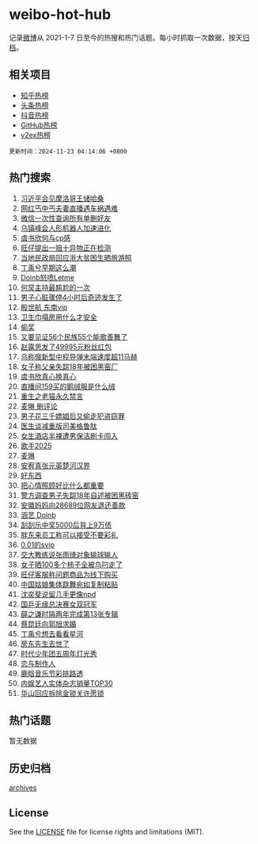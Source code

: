 # weibo-hot-hub

记录[微博](https://www.weibo.com)从 2021-1-7 日至今的热搜和热门话题。每小时抓取一次数据，按天[归档](archives)。

## 相关项目

- [知乎热榜](https://github.com/lonnyzhang423/zhihu-hot-hub)
- [头条热榜](https://github.com/lonnyzhang423/toutiao-hot-hub)
- [抖音热榜](https://github.com/lonnyzhang423/douyin-hot-hub)
- [GitHub热榜](https://github.com/lonnyzhang423/github-hot-hub)
- [v2ex热榜](https://github.com/lonnyzhang423/v2ex-hot-hub)


`更新时间：2024-11-23 04:14:06 +0800`

## 热门搜索

1. [习近平会见摩洛哥王储哈桑](https://m.weibo.cn/search?containerid=100103type%3D1%26t%3D10%26q%3D%23%E4%B9%A0%E8%BF%91%E5%B9%B3%E4%BC%9A%E8%A7%81%E6%91%A9%E6%B4%9B%E5%93%A5%E7%8E%8B%E5%82%A8%E5%93%88%E6%A1%91%23&stream_entry_id=51&isnewpage=1&extparam=seat%3D1%26stream_entry_id%3D51%26c_type%3D51%26pos%3D0%26cate%3D10103%26q%3D%2523%25E4%25B9%25A0%25E8%25BF%2591%25E5%25B9%25B3%25E4%25BC%259A%25E8%25A7%2581%25E6%2591%25A9%25E6%25B4%259B%25E5%2593%25A5%25E7%258E%258B%25E5%2582%25A8%25E5%2593%2588%25E6%25A1%2591%2523%26dgr%3D0%26filter_type%3Drealtimehot%26display_time%3D1732306444%26pre_seqid%3D17323064449560905379109)
1. [网红丐中丐夫妻直播遇车祸遇难](https://m.weibo.cn/search?containerid=100103type%3D1%26t%3D10%26q%3D%23%E7%BD%91%E7%BA%A2%E4%B8%90%E4%B8%AD%E4%B8%90%E5%A4%AB%E5%A6%BB%E7%9B%B4%E6%92%AD%E9%81%87%E8%BD%A6%E7%A5%B8%E9%81%87%E9%9A%BE%23&stream_entry_id=31&isnewpage=1&extparam=seat%3D1%26stream_entry_id%3D31%26pos%3D0%26q%3D%2523%25E7%25BD%2591%25E7%25BA%25A2%25E4%25B8%2590%25E4%25B8%25AD%25E4%25B8%2590%25E5%25A4%25AB%25E5%25A6%25BB%25E7%259B%25B4%25E6%2592%25AD%25E9%2581%2587%25E8%25BD%25A6%25E7%25A5%25B8%25E9%2581%2587%25E9%259A%25BE%2523%26dgr%3D0%26filter_type%3Drealtimehot%26c_type%3D31%26realpos%3D1%26flag%3D1%26lcate%3D5001%26cate%3D5001%26band_rank%3D1%26display_time%3D1732306444%26pre_seqid%3D17323064449560905379109)
1. [微信一次性查询所有单删好友](https://m.weibo.cn/search?containerid=100103type%3D1%26t%3D10%26q%3D%23%E5%BE%AE%E4%BF%A1%E4%B8%80%E6%AC%A1%E6%80%A7%E6%9F%A5%E8%AF%A2%E6%89%80%E6%9C%89%E5%8D%95%E5%88%A0%E5%A5%BD%E5%8F%8B%23&stream_entry_id=31&isnewpage=1&extparam=seat%3D1%26stream_entry_id%3D31%26pos%3D1%26q%3D%2523%25E5%25BE%25AE%25E4%25BF%25A1%25E4%25B8%2580%25E6%25AC%25A1%25E6%2580%25A7%25E6%259F%25A5%25E8%25AF%25A2%25E6%2589%2580%25E6%259C%2589%25E5%258D%2595%25E5%2588%25A0%25E5%25A5%25BD%25E5%258F%258B%2523%26dgr%3D0%26filter_type%3Drealtimehot%26c_type%3D31%26realpos%3D2%26flag%3D2%26lcate%3D5001%26cate%3D5001%26band_rank%3D2%26display_time%3D1732306444%26pre_seqid%3D17323064449560905379109)
1. [乌镇峰会人形机器人加速进化](https://m.weibo.cn/search?containerid=100103type%3D1%26t%3D10%26q%3D%23%E4%B9%8C%E9%95%87%E5%B3%B0%E4%BC%9A%E4%BA%BA%E5%BD%A2%E6%9C%BA%E5%99%A8%E4%BA%BA%E5%8A%A0%E9%80%9F%E8%BF%9B%E5%8C%96%23&stream_entry_id=31&isnewpage=1&extparam=seat%3D1%26stream_entry_id%3D31%26pos%3D2%26q%3D%2523%25E4%25B9%258C%25E9%2595%2587%25E5%25B3%25B0%25E4%25BC%259A%25E4%25BA%25BA%25E5%25BD%25A2%25E6%259C%25BA%25E5%2599%25A8%25E4%25BA%25BA%25E5%258A%25A0%25E9%2580%259F%25E8%25BF%259B%25E5%258C%2596%2523%26dgr%3D0%26filter_type%3Drealtimehot%26c_type%3D31%26realpos%3D3%26flag%3D0%26lcate%3D5001%26cate%3D5001%26band_rank%3D3%26display_time%3D1732306444%26pre_seqid%3D17323064449560905379109)
1. [虞书欣何与cp感](https://m.weibo.cn/search?containerid=100103type%3D1%26t%3D10%26q%3D%23%E8%99%9E%E4%B9%A6%E6%AC%A3%E4%BD%95%E4%B8%8Ecp%E6%84%9F%23&stream_entry_id=31&isnewpage=1&extparam=seat%3D1%26stream_entry_id%3D31%26pos%3D3%26q%3D%2523%25E8%2599%259E%25E4%25B9%25A6%25E6%25AC%25A3%25E4%25BD%2595%25E4%25B8%258Ecp%25E6%2584%259F%2523%26dgr%3D0%26filter_type%3Drealtimehot%26c_type%3D31%26realpos%3D4%26flag%3D0%26lcate%3D5001%26cate%3D5001%26band_rank%3D4%26display_time%3D1732306444%26pre_seqid%3D17323064449560905379109)
1. [旺仔提出一赔十异物正在检测](https://m.weibo.cn/search?containerid=100103type%3D1%26t%3D10%26q%3D%23%E6%97%BA%E4%BB%94%E6%8F%90%E5%87%BA%E4%B8%80%E8%B5%94%E5%8D%81%E5%BC%82%E7%89%A9%E6%AD%A3%E5%9C%A8%E6%A3%80%E6%B5%8B%23&stream_entry_id=31&isnewpage=1&extparam=seat%3D1%26stream_entry_id%3D31%26pos%3D4%26q%3D%2523%25E6%2597%25BA%25E4%25BB%2594%25E6%258F%2590%25E5%2587%25BA%25E4%25B8%2580%25E8%25B5%2594%25E5%258D%2581%25E5%25BC%2582%25E7%2589%25A9%25E6%25AD%25A3%25E5%259C%25A8%25E6%25A3%2580%25E6%25B5%258B%2523%26dgr%3D0%26filter_type%3Drealtimehot%26c_type%3D31%26realpos%3D5%26flag%3D0%26lcate%3D5001%26cate%3D5001%26band_rank%3D5%26display_time%3D1732306444%26pre_seqid%3D17323064449560905379109)
1. [当地民政局回应浙大贫困生晒旅游照](https://m.weibo.cn/search?containerid=100103type%3D1%26t%3D10%26q%3D%23%E5%BD%93%E5%9C%B0%E6%B0%91%E6%94%BF%E5%B1%80%E5%9B%9E%E5%BA%94%E6%B5%99%E5%A4%A7%E8%B4%AB%E5%9B%B0%E7%94%9F%E6%99%92%E6%97%85%E6%B8%B8%E7%85%A7%23&stream_entry_id=31&isnewpage=1&extparam=seat%3D1%26stream_entry_id%3D31%26pos%3D5%26q%3D%2523%25E5%25BD%2593%25E5%259C%25B0%25E6%25B0%2591%25E6%2594%25BF%25E5%25B1%2580%25E5%259B%259E%25E5%25BA%2594%25E6%25B5%2599%25E5%25A4%25A7%25E8%25B4%25AB%25E5%259B%25B0%25E7%2594%259F%25E6%2599%2592%25E6%2597%2585%25E6%25B8%25B8%25E7%2585%25A7%2523%26dgr%3D0%26filter_type%3Drealtimehot%26c_type%3D31%26realpos%3D6%26flag%3D0%26lcate%3D5001%26cate%3D5001%26band_rank%3D6%26display_time%3D1732306444%26pre_seqid%3D17323064449560905379109)
1. [丁禹兮早期这么潮](https://m.weibo.cn/search?containerid=100103type%3D1%26t%3D10%26q%3D%E4%B8%81%E7%A6%B9%E5%85%AE%E6%97%A9%E6%9C%9F%E8%BF%99%E4%B9%88%E6%BD%AE&stream_entry_id=31&isnewpage=1&extparam=seat%3D1%26stream_entry_id%3D31%26pos%3D6%26q%3D%25E4%25B8%2581%25E7%25A6%25B9%25E5%2585%25AE%25E6%2597%25A9%25E6%259C%259F%25E8%25BF%2599%25E4%25B9%2588%25E6%25BD%25AE%26dgr%3D0%26filter_type%3Drealtimehot%26c_type%3D31%26realpos%3D7%26flag%3D0%26lcate%3D5001%26cate%3D5001%26band_rank%3D7%26display_time%3D1732306444%26pre_seqid%3D17323064449560905379109)
1. [Doinb怒喷Letme](https://m.weibo.cn/search?containerid=100103type%3D1%26t%3D10%26q%3D%23Doinb%E6%80%92%E5%96%B7Letme%23&stream_entry_id=31&isnewpage=1&extparam=seat%3D1%26stream_entry_id%3D31%26pos%3D7%26q%3D%2523Doinb%25E6%2580%2592%25E5%2596%25B7Letme%2523%26dgr%3D0%26filter_type%3Drealtimehot%26c_type%3D31%26realpos%3D8%26flag%3D0%26lcate%3D5001%26cate%3D5001%26band_rank%3D8%26display_time%3D1732306444%26pre_seqid%3D17323064449560905379109)
1. [何炅主持最尴尬的一次](https://m.weibo.cn/search?containerid=100103type%3D1%26t%3D10%26q%3D%E4%BD%95%E7%82%85%E4%B8%BB%E6%8C%81%E6%9C%80%E5%B0%B4%E5%B0%AC%E7%9A%84%E4%B8%80%E6%AC%A1&stream_entry_id=31&isnewpage=1&extparam=seat%3D1%26stream_entry_id%3D31%26pos%3D8%26q%3D%25E4%25BD%2595%25E7%2582%2585%25E4%25B8%25BB%25E6%258C%2581%25E6%259C%2580%25E5%25B0%25B4%25E5%25B0%25AC%25E7%259A%2584%25E4%25B8%2580%25E6%25AC%25A1%26dgr%3D0%26filter_type%3Drealtimehot%26c_type%3D31%26realpos%3D9%26flag%3D2%26lcate%3D5001%26cate%3D5001%26band_rank%3D9%26display_time%3D1732306444%26pre_seqid%3D17323064449560905379109)
1. [男子心脏骤停4小时后奇迹发生了](https://m.weibo.cn/search?containerid=100103type%3D1%26t%3D10%26q%3D%23%E7%94%B7%E5%AD%90%E5%BF%83%E8%84%8F%E9%AA%A4%E5%81%9C4%E5%B0%8F%E6%97%B6%E5%90%8E%E5%A5%87%E8%BF%B9%E5%8F%91%E7%94%9F%E4%BA%86%23&stream_entry_id=31&isnewpage=1&extparam=seat%3D1%26stream_entry_id%3D31%26pos%3D9%26q%3D%2523%25E7%2594%25B7%25E5%25AD%2590%25E5%25BF%2583%25E8%2584%258F%25E9%25AA%25A4%25E5%2581%259C4%25E5%25B0%258F%25E6%2597%25B6%25E5%2590%258E%25E5%25A5%2587%25E8%25BF%25B9%25E5%258F%2591%25E7%2594%259F%25E4%25BA%2586%2523%26dgr%3D0%26filter_type%3Drealtimehot%26c_type%3D31%26realpos%3D10%26flag%3D0%26lcate%3D5001%26cate%3D5001%26band_rank%3D10%26display_time%3D1732306444%26pre_seqid%3D17323064449560905379109)
1. [殷世航 东南vip](https://m.weibo.cn/search?containerid=100103type%3D1%26t%3D10%26q%3D%E6%AE%B7%E4%B8%96%E8%88%AA+%E4%B8%9C%E5%8D%97vip&stream_entry_id=31&isnewpage=1&extparam=seat%3D1%26stream_entry_id%3D31%26pos%3D10%26q%3D%25E6%25AE%25B7%25E4%25B8%2596%25E8%2588%25AA%2520%25E4%25B8%259C%25E5%258D%2597vip%26dgr%3D0%26filter_type%3Drealtimehot%26c_type%3D31%26realpos%3D11%26flag%3D2%26lcate%3D5001%26cate%3D5001%26band_rank%3D11%26display_time%3D1732306444%26pre_seqid%3D17323064449560905379109)
1. [卫生巾塌房用什么才安全](https://m.weibo.cn/search?containerid=100103type%3D1%26t%3D10%26q%3D%23%E5%8D%AB%E7%94%9F%E5%B7%BE%E5%A1%8C%E6%88%BF%E7%94%A8%E4%BB%80%E4%B9%88%E6%89%8D%E5%AE%89%E5%85%A8%23&stream_entry_id=31&isnewpage=1&extparam=seat%3D1%26stream_entry_id%3D31%26pos%3D11%26q%3D%2523%25E5%258D%25AB%25E7%2594%259F%25E5%25B7%25BE%25E5%25A1%258C%25E6%2588%25BF%25E7%2594%25A8%25E4%25BB%2580%25E4%25B9%2588%25E6%2589%258D%25E5%25AE%2589%25E5%2585%25A8%2523%26dgr%3D0%26filter_type%3Drealtimehot%26c_type%3D31%26realpos%3D12%26flag%3D0%26lcate%3D5001%26cate%3D5001%26band_rank%3D12%26display_time%3D1732306444%26pre_seqid%3D17323064449560905379109)
1. [偷奖](https://m.weibo.cn/search?containerid=100103type%3D1%26t%3D10%26q%3D%E5%81%B7%E5%A5%96&stream_entry_id=31&isnewpage=1&extparam=seat%3D1%26stream_entry_id%3D31%26pos%3D12%26q%3D%25E5%2581%25B7%25E5%25A5%2596%26dgr%3D0%26filter_type%3Drealtimehot%26c_type%3D31%26realpos%3D13%26flag%3D2%26lcate%3D5001%26cate%3D5001%26band_rank%3D13%26display_time%3D1732306444%26pre_seqid%3D17323064449560905379109)
1. [又要见证56个民族55个能歌善舞了](https://m.weibo.cn/search?containerid=100103type%3D1%26t%3D10%26q%3D%E5%8F%88%E8%A6%81%E8%A7%81%E8%AF%8156%E4%B8%AA%E6%B0%91%E6%97%8F55%E4%B8%AA%E8%83%BD%E6%AD%8C%E5%96%84%E8%88%9E%E4%BA%86&stream_entry_id=31&isnewpage=1&extparam=seat%3D1%26stream_entry_id%3D31%26pos%3D13%26q%3D%25E5%258F%2588%25E8%25A6%2581%25E8%25A7%2581%25E8%25AF%258156%25E4%25B8%25AA%25E6%25B0%2591%25E6%2597%258F55%25E4%25B8%25AA%25E8%2583%25BD%25E6%25AD%258C%25E5%2596%2584%25E8%2588%259E%25E4%25BA%2586%26dgr%3D0%26filter_type%3Drealtimehot%26c_type%3D31%26realpos%3D14%26flag%3D1%26lcate%3D5001%26cate%3D5001%26band_rank%3D14%26display_time%3D1732306444%26pre_seqid%3D17323064449560905379109)
1. [赵露思发了49995元粉丝红包](https://m.weibo.cn/search?containerid=100103type%3D1%26t%3D10%26q%3D%23%E8%B5%B5%E9%9C%B2%E6%80%9D%E5%8F%91%E4%BA%8649995%E5%85%83%E7%B2%89%E4%B8%9D%E7%BA%A2%E5%8C%85%23&stream_entry_id=31&isnewpage=1&extparam=seat%3D1%26stream_entry_id%3D31%26pos%3D14%26q%3D%2523%25E8%25B5%25B5%25E9%259C%25B2%25E6%2580%259D%25E5%258F%2591%25E4%25BA%258649995%25E5%2585%2583%25E7%25B2%2589%25E4%25B8%259D%25E7%25BA%25A2%25E5%258C%2585%2523%26dgr%3D0%26filter_type%3Drealtimehot%26c_type%3D31%26realpos%3D15%26flag%3D2%26lcate%3D5001%26cate%3D5001%26band_rank%3D15%26display_time%3D1732306444%26pre_seqid%3D17323064449560905379109)
1. [乌称俄新型中程导弹末端速度超11马赫](https://m.weibo.cn/search?containerid=100103type%3D1%26t%3D10%26q%3D%23%E4%B9%8C%E7%A7%B0%E4%BF%84%E6%96%B0%E5%9E%8B%E4%B8%AD%E7%A8%8B%E5%AF%BC%E5%BC%B9%E6%9C%AB%E7%AB%AF%E9%80%9F%E5%BA%A6%E8%B6%8511%E9%A9%AC%E8%B5%AB%23&stream_entry_id=31&isnewpage=1&extparam=seat%3D1%26stream_entry_id%3D31%26pos%3D15%26q%3D%2523%25E4%25B9%258C%25E7%25A7%25B0%25E4%25BF%2584%25E6%2596%25B0%25E5%259E%258B%25E4%25B8%25AD%25E7%25A8%258B%25E5%25AF%25BC%25E5%25BC%25B9%25E6%259C%25AB%25E7%25AB%25AF%25E9%2580%259F%25E5%25BA%25A6%25E8%25B6%258511%25E9%25A9%25AC%25E8%25B5%25AB%2523%26dgr%3D0%26filter_type%3Drealtimehot%26c_type%3D31%26realpos%3D16%26flag%3D0%26lcate%3D5001%26cate%3D5001%26band_rank%3D16%26display_time%3D1732306444%26pre_seqid%3D17323064449560905379109)
1. [女子称父亲失踪18年被困黑窑厂](https://m.weibo.cn/search?containerid=100103type%3D1%26t%3D10%26q%3D%23%E5%A5%B3%E5%AD%90%E7%A7%B0%E7%88%B6%E4%BA%B2%E5%A4%B1%E8%B8%AA18%E5%B9%B4%E8%A2%AB%E5%9B%B0%E9%BB%91%E7%AA%91%E5%8E%82%23&stream_entry_id=31&isnewpage=1&extparam=seat%3D1%26stream_entry_id%3D31%26pos%3D16%26q%3D%2523%25E5%25A5%25B3%25E5%25AD%2590%25E7%25A7%25B0%25E7%2588%25B6%25E4%25BA%25B2%25E5%25A4%25B1%25E8%25B8%25AA18%25E5%25B9%25B4%25E8%25A2%25AB%25E5%259B%25B0%25E9%25BB%2591%25E7%25AA%2591%25E5%258E%2582%2523%26dgr%3D0%26filter_type%3Drealtimehot%26c_type%3D31%26realpos%3D17%26flag%3D1%26lcate%3D5001%26cate%3D5001%26band_rank%3D17%26display_time%3D1732306444%26pre_seqid%3D17323064449560905379109)
1. [虞书欣真心换真心](https://m.weibo.cn/search?containerid=100103type%3D1%26t%3D10%26q%3D%23%E8%99%9E%E4%B9%A6%E6%AC%A3%E7%9C%9F%E5%BF%83%E6%8D%A2%E7%9C%9F%E5%BF%83%23&stream_entry_id=31&isnewpage=1&extparam=seat%3D1%26stream_entry_id%3D31%26pos%3D17%26q%3D%2523%25E8%2599%259E%25E4%25B9%25A6%25E6%25AC%25A3%25E7%259C%259F%25E5%25BF%2583%25E6%258D%25A2%25E7%259C%259F%25E5%25BF%2583%2523%26dgr%3D0%26filter_type%3Drealtimehot%26c_type%3D31%26realpos%3D18%26flag%3D0%26lcate%3D5001%26cate%3D5001%26band_rank%3D18%26display_time%3D1732306444%26pre_seqid%3D17323064449560905379109)
1. [直播间159买的鹅绒服是什么绒](https://m.weibo.cn/search?containerid=100103type%3D1%26t%3D10%26q%3D%23%E7%9B%B4%E6%92%AD%E9%97%B4159%E4%B9%B0%E7%9A%84%E9%B9%85%E7%BB%92%E6%9C%8D%E6%98%AF%E4%BB%80%E4%B9%88%E7%BB%92%23&stream_entry_id=31&isnewpage=1&extparam=seat%3D1%26stream_entry_id%3D31%26pos%3D18%26q%3D%2523%25E7%259B%25B4%25E6%2592%25AD%25E9%2597%25B4159%25E4%25B9%25B0%25E7%259A%2584%25E9%25B9%2585%25E7%25BB%2592%25E6%259C%258D%25E6%2598%25AF%25E4%25BB%2580%25E4%25B9%2588%25E7%25BB%2592%2523%26dgr%3D0%26filter_type%3Drealtimehot%26c_type%3D31%26realpos%3D19%26flag%3D0%26lcate%3D5001%26cate%3D5001%26band_rank%3D19%26display_time%3D1732306444%26pre_seqid%3D17323064449560905379109)
1. [重生之老猫永久禁言](https://m.weibo.cn/search?containerid=100103type%3D1%26t%3D10%26q%3D%23%E9%87%8D%E7%94%9F%E4%B9%8B%E8%80%81%E7%8C%AB%E6%B0%B8%E4%B9%85%E7%A6%81%E8%A8%80%23&stream_entry_id=31&isnewpage=1&extparam=seat%3D1%26stream_entry_id%3D31%26pos%3D19%26q%3D%2523%25E9%2587%258D%25E7%2594%259F%25E4%25B9%258B%25E8%2580%2581%25E7%258C%25AB%25E6%25B0%25B8%25E4%25B9%2585%25E7%25A6%2581%25E8%25A8%2580%2523%26dgr%3D0%26filter_type%3Drealtimehot%26c_type%3D31%26realpos%3D20%26flag%3D1%26lcate%3D5001%26cate%3D5001%26band_rank%3D20%26display_time%3D1732306444%26pre_seqid%3D17323064449560905379109)
1. [麦琳 删评论](https://m.weibo.cn/search?containerid=100103type%3D1%26t%3D10%26q%3D%E9%BA%A6%E7%90%B3+%E5%88%A0%E8%AF%84%E8%AE%BA&stream_entry_id=31&isnewpage=1&extparam=seat%3D1%26stream_entry_id%3D31%26pos%3D20%26q%3D%25E9%25BA%25A6%25E7%2590%25B3%2520%25E5%2588%25A0%25E8%25AF%2584%25E8%25AE%25BA%26dgr%3D0%26filter_type%3Drealtimehot%26c_type%3D31%26realpos%3D21%26flag%3D0%26lcate%3D5001%26cate%3D5001%26band_rank%3D21%26display_time%3D1732306444%26pre_seqid%3D17323064449560905379109)
1. [男子花三千嫖娼后又偷走犯盗窃罪](https://m.weibo.cn/search?containerid=100103type%3D1%26t%3D10%26q%3D%23%E7%94%B7%E5%AD%90%E8%8A%B1%E4%B8%89%E5%8D%83%E5%AB%96%E5%A8%BC%E5%90%8E%E5%8F%88%E5%81%B7%E8%B5%B0%E7%8A%AF%E7%9B%97%E7%AA%83%E7%BD%AA%23&stream_entry_id=31&isnewpage=1&extparam=seat%3D1%26stream_entry_id%3D31%26pos%3D21%26q%3D%2523%25E7%2594%25B7%25E5%25AD%2590%25E8%258A%25B1%25E4%25B8%2589%25E5%258D%2583%25E5%25AB%2596%25E5%25A8%25BC%25E5%2590%258E%25E5%258F%2588%25E5%2581%25B7%25E8%25B5%25B0%25E7%258A%25AF%25E7%259B%2597%25E7%25AA%2583%25E7%25BD%25AA%2523%26dgr%3D0%26filter_type%3Drealtimehot%26c_type%3D31%26realpos%3D22%26flag%3D0%26lcate%3D5001%26cate%3D5001%26band_rank%3D22%26display_time%3D1732306444%26pre_seqid%3D17323064449560905379109)
1. [医生谈减重版司美格鲁肽](https://m.weibo.cn/search?containerid=100103type%3D1%26t%3D10%26q%3D%23%E5%8C%BB%E7%94%9F%E8%B0%88%E5%87%8F%E9%87%8D%E7%89%88%E5%8F%B8%E7%BE%8E%E6%A0%BC%E9%B2%81%E8%82%BD%23&stream_entry_id=31&isnewpage=1&extparam=seat%3D1%26stream_entry_id%3D31%26pos%3D22%26q%3D%2523%25E5%258C%25BB%25E7%2594%259F%25E8%25B0%2588%25E5%2587%258F%25E9%2587%258D%25E7%2589%2588%25E5%258F%25B8%25E7%25BE%258E%25E6%25A0%25BC%25E9%25B2%2581%25E8%2582%25BD%2523%26dgr%3D0%26filter_type%3Drealtimehot%26c_type%3D31%26realpos%3D23%26flag%3D0%26lcate%3D5001%26cate%3D5001%26band_rank%3D23%26display_time%3D1732306444%26pre_seqid%3D17323064449560905379109)
1. [女生酒店半裸遭男保洁刷卡闯入](https://m.weibo.cn/search?containerid=100103type%3D1%26t%3D10%26q%3D%23%E5%A5%B3%E7%94%9F%E9%85%92%E5%BA%97%E5%8D%8A%E8%A3%B8%E9%81%AD%E7%94%B7%E4%BF%9D%E6%B4%81%E5%88%B7%E5%8D%A1%E9%97%AF%E5%85%A5%23&stream_entry_id=31&isnewpage=1&extparam=seat%3D1%26stream_entry_id%3D31%26pos%3D23%26q%3D%2523%25E5%25A5%25B3%25E7%2594%259F%25E9%2585%2592%25E5%25BA%2597%25E5%258D%258A%25E8%25A3%25B8%25E9%2581%25AD%25E7%2594%25B7%25E4%25BF%259D%25E6%25B4%2581%25E5%2588%25B7%25E5%258D%25A1%25E9%2597%25AF%25E5%2585%25A5%2523%26dgr%3D0%26filter_type%3Drealtimehot%26c_type%3D31%26realpos%3D24%26flag%3D0%26lcate%3D5001%26cate%3D5001%26band_rank%3D24%26display_time%3D1732306444%26pre_seqid%3D17323064449560905379109)
1. [歌手2025](https://m.weibo.cn/search?containerid=100103type%3D1%26t%3D10%26q%3D%E6%AD%8C%E6%89%8B2025&stream_entry_id=31&isnewpage=1&extparam=seat%3D1%26stream_entry_id%3D31%26pos%3D24%26q%3D%25E6%25AD%258C%25E6%2589%258B2025%26dgr%3D0%26filter_type%3Drealtimehot%26c_type%3D31%26realpos%3D25%26flag%3D0%26lcate%3D5001%26cate%3D5001%26band_rank%3D25%26display_time%3D1732306444%26pre_seqid%3D17323064449560905379109)
1. [麦琳](https://m.weibo.cn/search?containerid=100103type%3D1%26t%3D10%26q%3D%E9%BA%A6%E7%90%B3&stream_entry_id=31&isnewpage=1&extparam=seat%3D1%26stream_entry_id%3D31%26pos%3D25%26q%3D%25E9%25BA%25A6%25E7%2590%25B3%26dgr%3D0%26filter_type%3Drealtimehot%26c_type%3D31%26realpos%3D26%26flag%3D0%26lcate%3D5001%26cate%3D5001%26band_rank%3D26%26display_time%3D1732306444%26pre_seqid%3D17323064449560905379109)
1. [安宥真张元英楚河汉界](https://m.weibo.cn/search?containerid=100103type%3D1%26t%3D10%26q%3D%23%E5%AE%89%E5%AE%A5%E7%9C%9F%E5%BC%A0%E5%85%83%E8%8B%B1%E6%A5%9A%E6%B2%B3%E6%B1%89%E7%95%8C%23&stream_entry_id=31&isnewpage=1&extparam=seat%3D1%26stream_entry_id%3D31%26pos%3D26%26q%3D%2523%25E5%25AE%2589%25E5%25AE%25A5%25E7%259C%259F%25E5%25BC%25A0%25E5%2585%2583%25E8%258B%25B1%25E6%25A5%259A%25E6%25B2%25B3%25E6%25B1%2589%25E7%2595%258C%2523%26dgr%3D0%26filter_type%3Drealtimehot%26c_type%3D31%26realpos%3D27%26flag%3D0%26lcate%3D5001%26cate%3D5001%26band_rank%3D27%26display_time%3D1732306444%26pre_seqid%3D17323064449560905379109)
1. [好东西](https://m.weibo.cn/search?containerid=100103type%3D1%26t%3D10%26q%3D%E5%A5%BD%E4%B8%9C%E8%A5%BF&stream_entry_id=31&isnewpage=1&extparam=seat%3D1%26stream_entry_id%3D31%26pos%3D27%26q%3D%25E5%25A5%25BD%25E4%25B8%259C%25E8%25A5%25BF%26dgr%3D0%26filter_type%3Drealtimehot%26c_type%3D31%26realpos%3D28%26flag%3D0%26lcate%3D5001%26cate%3D5001%26band_rank%3D28%26display_time%3D1732306444%26pre_seqid%3D17323064449560905379109)
1. [把心情照顾好比什么都重要](https://m.weibo.cn/search?containerid=100103type%3D1%26t%3D10%26q%3D%23%E6%8A%8A%E5%BF%83%E6%83%85%E7%85%A7%E9%A1%BE%E5%A5%BD%E6%AF%94%E4%BB%80%E4%B9%88%E9%83%BD%E9%87%8D%E8%A6%81%23&stream_entry_id=31&isnewpage=1&extparam=seat%3D1%26stream_entry_id%3D31%26pos%3D28%26q%3D%2523%25E6%258A%258A%25E5%25BF%2583%25E6%2583%2585%25E7%2585%25A7%25E9%25A1%25BE%25E5%25A5%25BD%25E6%25AF%2594%25E4%25BB%2580%25E4%25B9%2588%25E9%2583%25BD%25E9%2587%258D%25E8%25A6%2581%2523%26dgr%3D0%26filter_type%3Drealtimehot%26c_type%3D31%26realpos%3D29%26flag%3D0%26lcate%3D5001%26cate%3D5001%26band_rank%3D29%26display_time%3D1732306444%26pre_seqid%3D17323064449560905379109)
1. [警方调查男子失踪18年自述被困黑砖窑](https://m.weibo.cn/search?containerid=100103type%3D1%26t%3D10%26q%3D%23%E8%AD%A6%E6%96%B9%E8%B0%83%E6%9F%A5%E7%94%B7%E5%AD%90%E5%A4%B1%E8%B8%AA18%E5%B9%B4%E8%87%AA%E8%BF%B0%E8%A2%AB%E5%9B%B0%E9%BB%91%E7%A0%96%E7%AA%91%23&stream_entry_id=31&isnewpage=1&extparam=seat%3D1%26stream_entry_id%3D31%26pos%3D29%26q%3D%2523%25E8%25AD%25A6%25E6%2596%25B9%25E8%25B0%2583%25E6%259F%25A5%25E7%2594%25B7%25E5%25AD%2590%25E5%25A4%25B1%25E8%25B8%25AA18%25E5%25B9%25B4%25E8%2587%25AA%25E8%25BF%25B0%25E8%25A2%25AB%25E5%259B%25B0%25E9%25BB%2591%25E7%25A0%2596%25E7%25AA%2591%2523%26dgr%3D0%26filter_type%3Drealtimehot%26c_type%3D31%26realpos%3D30%26flag%3D1%26lcate%3D5001%26cate%3D5001%26band_rank%3D30%26display_time%3D1732306444%26pre_seqid%3D17323064449560905379109)
1. [安徽妈妈向28689位网友退还善款](https://m.weibo.cn/search?containerid=100103type%3D1%26t%3D10%26q%3D%23%E5%AE%89%E5%BE%BD%E5%A6%88%E5%A6%88%E5%90%9128689%E4%BD%8D%E7%BD%91%E5%8F%8B%E9%80%80%E8%BF%98%E5%96%84%E6%AC%BE%23&stream_entry_id=31&isnewpage=1&extparam=seat%3D1%26stream_entry_id%3D31%26pos%3D30%26q%3D%2523%25E5%25AE%2589%25E5%25BE%25BD%25E5%25A6%2588%25E5%25A6%2588%25E5%2590%259128689%25E4%25BD%258D%25E7%25BD%2591%25E5%258F%258B%25E9%2580%2580%25E8%25BF%2598%25E5%2596%2584%25E6%25AC%25BE%2523%26dgr%3D0%26filter_type%3Drealtimehot%26c_type%3D31%26realpos%3D31%26flag%3D0%26lcate%3D5001%26cate%3D5001%26band_rank%3D31%26display_time%3D1732306444%26pre_seqid%3D17323064449560905379109)
1. [涵艺 Doinb](https://m.weibo.cn/search?containerid=100103type%3D1%26t%3D10%26q%3D%E6%B6%B5%E8%89%BA+Doinb&stream_entry_id=31&isnewpage=1&extparam=seat%3D1%26stream_entry_id%3D31%26pos%3D31%26q%3D%25E6%25B6%25B5%25E8%2589%25BA%2520Doinb%26dgr%3D0%26filter_type%3Drealtimehot%26c_type%3D31%26realpos%3D32%26flag%3D0%26lcate%3D5001%26cate%3D5001%26band_rank%3D32%26display_time%3D1732306444%26pre_seqid%3D17323064449560905379109)
1. [刮刮乐中奖5000后背上9万债](https://m.weibo.cn/search?containerid=100103type%3D1%26t%3D10%26q%3D%23%E5%88%AE%E5%88%AE%E4%B9%90%E4%B8%AD%E5%A5%965000%E5%90%8E%E8%83%8C%E4%B8%8A9%E4%B8%87%E5%80%BA%23&stream_entry_id=31&isnewpage=1&extparam=seat%3D1%26stream_entry_id%3D31%26pos%3D32%26q%3D%2523%25E5%2588%25AE%25E5%2588%25AE%25E4%25B9%2590%25E4%25B8%25AD%25E5%25A5%25965000%25E5%2590%258E%25E8%2583%258C%25E4%25B8%258A9%25E4%25B8%2587%25E5%2580%25BA%2523%26dgr%3D0%26filter_type%3Drealtimehot%26c_type%3D31%26realpos%3D33%26flag%3D0%26lcate%3D5001%26cate%3D5001%26band_rank%3D33%26display_time%3D1732306444%26pre_seqid%3D17323064449560905379109)
1. [胖东来员工称可以接受不要彩礼](https://m.weibo.cn/search?containerid=100103type%3D1%26t%3D10%26q%3D%23%E8%83%96%E4%B8%9C%E6%9D%A5%E5%91%98%E5%B7%A5%E7%A7%B0%E5%8F%AF%E4%BB%A5%E6%8E%A5%E5%8F%97%E4%B8%8D%E8%A6%81%E5%BD%A9%E7%A4%BC%23&stream_entry_id=31&isnewpage=1&extparam=seat%3D1%26stream_entry_id%3D31%26pos%3D33%26q%3D%2523%25E8%2583%2596%25E4%25B8%259C%25E6%259D%25A5%25E5%2591%2598%25E5%25B7%25A5%25E7%25A7%25B0%25E5%258F%25AF%25E4%25BB%25A5%25E6%258E%25A5%25E5%258F%2597%25E4%25B8%258D%25E8%25A6%2581%25E5%25BD%25A9%25E7%25A4%25BC%2523%26dgr%3D0%26filter_type%3Drealtimehot%26c_type%3D31%26realpos%3D34%26flag%3D0%26lcate%3D5001%26cate%3D5001%26band_rank%3D34%26display_time%3D1732306444%26pre_seqid%3D17323064449560905379109)
1. [0.01的svip](https://m.weibo.cn/search?containerid=100103type%3D1%26t%3D10%26q%3D0.01%E7%9A%84svip&stream_entry_id=31&isnewpage=1&extparam=seat%3D1%26stream_entry_id%3D31%26pos%3D34%26q%3D0.01%25E7%259A%2584svip%26dgr%3D0%26filter_type%3Drealtimehot%26c_type%3D31%26realpos%3D35%26flag%3D0%26lcate%3D5001%26cate%3D5001%26band_rank%3D35%26display_time%3D1732306444%26pre_seqid%3D17323064449560905379109)
1. [交大教练说张雨绮对象输球输人](https://m.weibo.cn/search?containerid=100103type%3D1%26t%3D10%26q%3D%23%E4%BA%A4%E5%A4%A7%E6%95%99%E7%BB%83%E8%AF%B4%E5%BC%A0%E9%9B%A8%E7%BB%AE%E5%AF%B9%E8%B1%A1%E8%BE%93%E7%90%83%E8%BE%93%E4%BA%BA%23&stream_entry_id=31&isnewpage=1&extparam=seat%3D1%26stream_entry_id%3D31%26pos%3D35%26q%3D%2523%25E4%25BA%25A4%25E5%25A4%25A7%25E6%2595%2599%25E7%25BB%2583%25E8%25AF%25B4%25E5%25BC%25A0%25E9%259B%25A8%25E7%25BB%25AE%25E5%25AF%25B9%25E8%25B1%25A1%25E8%25BE%2593%25E7%2590%2583%25E8%25BE%2593%25E4%25BA%25BA%2523%26dgr%3D0%26filter_type%3Drealtimehot%26c_type%3D31%26realpos%3D36%26flag%3D1%26lcate%3D5001%26cate%3D5001%26band_rank%3D36%26display_time%3D1732306444%26pre_seqid%3D17323064449560905379109)
1. [女子晒100多个柿子全被鸟叼走了](https://m.weibo.cn/search?containerid=100103type%3D1%26t%3D10%26q%3D%23%E5%A5%B3%E5%AD%90%E6%99%92100%E5%A4%9A%E4%B8%AA%E6%9F%BF%E5%AD%90%E5%85%A8%E8%A2%AB%E9%B8%9F%E5%8F%BC%E8%B5%B0%E4%BA%86%23&stream_entry_id=31&isnewpage=1&extparam=seat%3D1%26stream_entry_id%3D31%26pos%3D36%26q%3D%2523%25E5%25A5%25B3%25E5%25AD%2590%25E6%2599%2592100%25E5%25A4%259A%25E4%25B8%25AA%25E6%259F%25BF%25E5%25AD%2590%25E5%2585%25A8%25E8%25A2%25AB%25E9%25B8%259F%25E5%258F%25BC%25E8%25B5%25B0%25E4%25BA%2586%2523%26dgr%3D0%26filter_type%3Drealtimehot%26c_type%3D31%26realpos%3D37%26flag%3D0%26lcate%3D5001%26cate%3D5001%26band_rank%3D37%26display_time%3D1732306444%26pre_seqid%3D17323064449560905379109)
1. [旺仔客服称问题商品为线下购买](https://m.weibo.cn/search?containerid=100103type%3D1%26t%3D10%26q%3D%23%E6%97%BA%E4%BB%94%E5%AE%A2%E6%9C%8D%E7%A7%B0%E9%97%AE%E9%A2%98%E5%95%86%E5%93%81%E4%B8%BA%E7%BA%BF%E4%B8%8B%E8%B4%AD%E4%B9%B0%23&stream_entry_id=31&isnewpage=1&extparam=seat%3D1%26stream_entry_id%3D31%26pos%3D37%26q%3D%2523%25E6%2597%25BA%25E4%25BB%2594%25E5%25AE%25A2%25E6%259C%258D%25E7%25A7%25B0%25E9%2597%25AE%25E9%25A2%2598%25E5%2595%2586%25E5%2593%2581%25E4%25B8%25BA%25E7%25BA%25BF%25E4%25B8%258B%25E8%25B4%25AD%25E4%25B9%25B0%2523%26dgr%3D0%26filter_type%3Drealtimehot%26c_type%3D31%26realpos%3D38%26flag%3D0%26lcate%3D5001%26cate%3D5001%26band_rank%3D38%26display_time%3D1732306444%26pre_seqid%3D17323064449560905379109)
1. [中国姑娘集体跳舞宛如复制粘贴](https://m.weibo.cn/search?containerid=100103type%3D1%26t%3D10%26q%3D%23%E4%B8%AD%E5%9B%BD%E5%A7%91%E5%A8%98%E9%9B%86%E4%BD%93%E8%B7%B3%E8%88%9E%E5%AE%9B%E5%A6%82%E5%A4%8D%E5%88%B6%E7%B2%98%E8%B4%B4%23&stream_entry_id=31&isnewpage=1&extparam=seat%3D1%26stream_entry_id%3D31%26pos%3D38%26q%3D%2523%25E4%25B8%25AD%25E5%259B%25BD%25E5%25A7%2591%25E5%25A8%2598%25E9%259B%2586%25E4%25BD%2593%25E8%25B7%25B3%25E8%2588%259E%25E5%25AE%259B%25E5%25A6%2582%25E5%25A4%258D%25E5%2588%25B6%25E7%25B2%2598%25E8%25B4%25B4%2523%26dgr%3D0%26filter_type%3Drealtimehot%26c_type%3D31%26realpos%3D39%26flag%3D0%26lcate%3D5001%26cate%3D5001%26band_rank%3D39%26display_time%3D1732306444%26pre_seqid%3D17323064449560905379109)
1. [沈奕斐说留几手更像npd](https://m.weibo.cn/search?containerid=100103type%3D1%26t%3D10%26q%3D%23%E6%B2%88%E5%A5%95%E6%96%90%E8%AF%B4%E7%95%99%E5%87%A0%E6%89%8B%E6%9B%B4%E5%83%8Fnpd%23&stream_entry_id=31&isnewpage=1&extparam=seat%3D1%26stream_entry_id%3D31%26pos%3D39%26q%3D%2523%25E6%25B2%2588%25E5%25A5%2595%25E6%2596%2590%25E8%25AF%25B4%25E7%2595%2599%25E5%2587%25A0%25E6%2589%258B%25E6%259B%25B4%25E5%2583%258Fnpd%2523%26dgr%3D0%26filter_type%3Drealtimehot%26c_type%3D31%26realpos%3D40%26flag%3D0%26lcate%3D5001%26cate%3D5001%26band_rank%3D40%26display_time%3D1732306444%26pre_seqid%3D17323064449560905379109)
1. [国乒无缘总决赛女双冠军](https://m.weibo.cn/search?containerid=100103type%3D1%26t%3D10%26q%3D%23%E5%9B%BD%E4%B9%92%E6%97%A0%E7%BC%98%E6%80%BB%E5%86%B3%E8%B5%9B%E5%A5%B3%E5%8F%8C%E5%86%A0%E5%86%9B%23&stream_entry_id=31&isnewpage=1&extparam=seat%3D1%26stream_entry_id%3D31%26pos%3D40%26q%3D%2523%25E5%259B%25BD%25E4%25B9%2592%25E6%2597%25A0%25E7%25BC%2598%25E6%2580%25BB%25E5%2586%25B3%25E8%25B5%259B%25E5%25A5%25B3%25E5%258F%258C%25E5%2586%25A0%25E5%2586%259B%2523%26dgr%3D0%26filter_type%3Drealtimehot%26c_type%3D31%26realpos%3D41%26flag%3D0%26lcate%3D5001%26cate%3D5001%26band_rank%3D41%26display_time%3D1732306444%26pre_seqid%3D17323064449560905379109)
1. [薛之谦时隔两年完成第13张专辑](https://m.weibo.cn/search?containerid=100103type%3D1%26t%3D10%26q%3D%23%E8%96%9B%E4%B9%8B%E8%B0%A6%E6%97%B6%E9%9A%94%E4%B8%A4%E5%B9%B4%E5%AE%8C%E6%88%90%E7%AC%AC13%E5%BC%A0%E4%B8%93%E8%BE%91%23&stream_entry_id=31&isnewpage=1&extparam=seat%3D1%26stream_entry_id%3D31%26pos%3D41%26q%3D%2523%25E8%2596%259B%25E4%25B9%258B%25E8%25B0%25A6%25E6%2597%25B6%25E9%259A%2594%25E4%25B8%25A4%25E5%25B9%25B4%25E5%25AE%258C%25E6%2588%2590%25E7%25AC%25AC13%25E5%25BC%25A0%25E4%25B8%2593%25E8%25BE%2591%2523%26dgr%3D0%26filter_type%3Drealtimehot%26c_type%3D31%26realpos%3D42%26flag%3D1%26lcate%3D5001%26cate%3D5001%26band_rank%3D42%26display_time%3D1732306444%26pre_seqid%3D17323064449560905379109)
1. [蔡昆廷向郭旭求婚](https://m.weibo.cn/search?containerid=100103type%3D1%26t%3D10%26q%3D%23%E8%94%A1%E6%98%86%E5%BB%B7%E5%90%91%E9%83%AD%E6%97%AD%E6%B1%82%E5%A9%9A%23&stream_entry_id=31&isnewpage=1&extparam=seat%3D1%26stream_entry_id%3D31%26pos%3D42%26q%3D%2523%25E8%2594%25A1%25E6%2598%2586%25E5%25BB%25B7%25E5%2590%2591%25E9%2583%25AD%25E6%2597%25AD%25E6%25B1%2582%25E5%25A9%259A%2523%26dgr%3D0%26filter_type%3Drealtimehot%26c_type%3D31%26realpos%3D43%26flag%3D0%26lcate%3D5001%26cate%3D5001%26band_rank%3D43%26display_time%3D1732306444%26pre_seqid%3D17323064449560905379109)
1. [丁禹兮想去看看星河](https://m.weibo.cn/search?containerid=100103type%3D1%26t%3D10%26q%3D%23%E4%B8%81%E7%A6%B9%E5%85%AE%E6%83%B3%E5%8E%BB%E7%9C%8B%E7%9C%8B%E6%98%9F%E6%B2%B3%23&stream_entry_id=31&isnewpage=1&extparam=seat%3D1%26stream_entry_id%3D31%26pos%3D43%26q%3D%2523%25E4%25B8%2581%25E7%25A6%25B9%25E5%2585%25AE%25E6%2583%25B3%25E5%258E%25BB%25E7%259C%258B%25E7%259C%258B%25E6%2598%259F%25E6%25B2%25B3%2523%26dgr%3D0%26filter_type%3Drealtimehot%26c_type%3D31%26realpos%3D44%26flag%3D1%26lcate%3D5001%26cate%3D5001%26band_rank%3D44%26display_time%3D1732306444%26pre_seqid%3D17323064449560905379109)
1. [房东先生去世了](https://m.weibo.cn/search?containerid=100103type%3D1%26t%3D10%26q%3D%23%E6%88%BF%E4%B8%9C%E5%85%88%E7%94%9F%E5%8E%BB%E4%B8%96%E4%BA%86%23&stream_entry_id=31&isnewpage=1&extparam=seat%3D1%26stream_entry_id%3D31%26pos%3D44%26q%3D%2523%25E6%2588%25BF%25E4%25B8%259C%25E5%2585%2588%25E7%2594%259F%25E5%258E%25BB%25E4%25B8%2596%25E4%25BA%2586%2523%26dgr%3D0%26filter_type%3Drealtimehot%26c_type%3D31%26realpos%3D45%26flag%3D0%26lcate%3D5001%26cate%3D5001%26band_rank%3D45%26display_time%3D1732306444%26pre_seqid%3D17323064449560905379109)
1. [时代少年团五周年灯光秀](https://m.weibo.cn/search?containerid=100103type%3D1%26t%3D10%26q%3D%E6%97%B6%E4%BB%A3%E5%B0%91%E5%B9%B4%E5%9B%A2%E4%BA%94%E5%91%A8%E5%B9%B4%E7%81%AF%E5%85%89%E7%A7%80&stream_entry_id=31&isnewpage=1&extparam=seat%3D1%26stream_entry_id%3D31%26pos%3D45%26q%3D%25E6%2597%25B6%25E4%25BB%25A3%25E5%25B0%2591%25E5%25B9%25B4%25E5%259B%25A2%25E4%25BA%2594%25E5%2591%25A8%25E5%25B9%25B4%25E7%2581%25AF%25E5%2585%2589%25E7%25A7%2580%26dgr%3D0%26filter_type%3Drealtimehot%26c_type%3D31%26realpos%3D46%26flag%3D0%26lcate%3D5001%26cate%3D5001%26band_rank%3D46%26display_time%3D1732306444%26pre_seqid%3D17323064449560905379109)
1. [恋与制作人](https://m.weibo.cn/search?containerid=100103type%3D1%26t%3D10%26q%3D%E6%81%8B%E4%B8%8E%E5%88%B6%E4%BD%9C%E4%BA%BA&stream_entry_id=31&isnewpage=1&extparam=seat%3D1%26stream_entry_id%3D31%26pos%3D46%26q%3D%25E6%2581%258B%25E4%25B8%258E%25E5%2588%25B6%25E4%25BD%259C%25E4%25BA%25BA%26dgr%3D0%26filter_type%3Drealtimehot%26c_type%3D31%26realpos%3D47%26flag%3D0%26lcate%3D5001%26cate%3D5001%26band_rank%3D47%26display_time%3D1732306444%26pre_seqid%3D17323064449560905379109)
1. [鹿晗音乐节彩排路透](https://m.weibo.cn/search?containerid=100103type%3D1%26t%3D10%26q%3D%E9%B9%BF%E6%99%97%E9%9F%B3%E4%B9%90%E8%8A%82%E5%BD%A9%E6%8E%92%E8%B7%AF%E9%80%8F&stream_entry_id=31&isnewpage=1&extparam=seat%3D1%26stream_entry_id%3D31%26pos%3D47%26q%3D%25E9%25B9%25BF%25E6%2599%2597%25E9%259F%25B3%25E4%25B9%2590%25E8%258A%2582%25E5%25BD%25A9%25E6%258E%2592%25E8%25B7%25AF%25E9%2580%258F%26dgr%3D0%26filter_type%3Drealtimehot%26c_type%3D31%26realpos%3D48%26flag%3D0%26lcate%3D5001%26cate%3D5001%26band_rank%3D48%26display_time%3D1732306444%26pre_seqid%3D17323064449560905379109)
1. [内娱艺人实体杂志销量TOP30](https://m.weibo.cn/search?containerid=100103type%3D1%26t%3D10%26q%3D%23%E5%86%85%E5%A8%B1%E8%89%BA%E4%BA%BA%E5%AE%9E%E4%BD%93%E6%9D%82%E5%BF%97%E9%94%80%E9%87%8FTOP30%23&stream_entry_id=31&isnewpage=1&extparam=seat%3D1%26stream_entry_id%3D31%26pos%3D48%26q%3D%2523%25E5%2586%2585%25E5%25A8%25B1%25E8%2589%25BA%25E4%25BA%25BA%25E5%25AE%259E%25E4%25BD%2593%25E6%259D%2582%25E5%25BF%2597%25E9%2594%2580%25E9%2587%258FTOP30%2523%26dgr%3D0%26filter_type%3Drealtimehot%26c_type%3D31%26realpos%3D49%26flag%3D0%26lcate%3D5001%26cate%3D5001%26band_rank%3D49%26display_time%3D1732306444%26pre_seqid%3D17323064449560905379109)
1. [华山回应拆除金锁关许愿锁](https://m.weibo.cn/search?containerid=100103type%3D1%26t%3D10%26q%3D%23%E5%8D%8E%E5%B1%B1%E5%9B%9E%E5%BA%94%E6%8B%86%E9%99%A4%E9%87%91%E9%94%81%E5%85%B3%E8%AE%B8%E6%84%BF%E9%94%81%23&stream_entry_id=31&isnewpage=1&extparam=seat%3D1%26stream_entry_id%3D31%26pos%3D49%26q%3D%2523%25E5%258D%258E%25E5%25B1%25B1%25E5%259B%259E%25E5%25BA%2594%25E6%258B%2586%25E9%2599%25A4%25E9%2587%2591%25E9%2594%2581%25E5%2585%25B3%25E8%25AE%25B8%25E6%2584%25BF%25E9%2594%2581%2523%26dgr%3D0%26filter_type%3Drealtimehot%26c_type%3D31%26realpos%3D50%26flag%3D1%26lcate%3D5001%26cate%3D5001%26band_rank%3D50%26display_time%3D1732306444%26pre_seqid%3D17323064449560905379109)

## 热门话题

暂无数据

## 历史归档

[archives](archives)

## License

See the [LICENSE](LICENSE) file for license rights and limitations (MIT).
